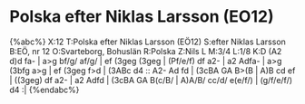 # Polska efter Niklas Larsson (EO12)

{%abc%}
X:12
T:Polska efter Niklas Larsson (EÖ12)
S:efter Niklas Larsson
B:EÖ, nr 12
O:Svarteborg, Bohuslän
R:Polska
Z:Nils L
M:3/4
L:1/8
K:D
(A2 d)d fa- | a>g bf/g/ af/g/ | ef (3geg (3geg | (Pf/e/f) df a2- | a2 Adfa- |
a>g (3bfg a>g | ef (3geg f>d | (3ABc d4 :: A2- Ad fd | (3cBA GA B>(B | A)B cd ef | 
((3geg) df a2- | a2 Adfd | (3cBA GA B(c/B/ | A)A/B/ cc/d/ e(e/f/) | (g/f/e/f/) d4 :|
{%endabc%}
